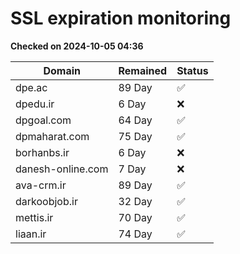 # SSL expiration monitoring

**Checked on 2024-10-05 04:36**

| Domain | Remained | Status       |
|--------|----------|--------------|
| dpe.ac     | 89 Day   | ✅ |
| dpedu.ir     | 6 Day   | ❌ |
| dpgoal.com     | 64 Day   | ✅ |
| dpmaharat.com     | 75 Day   | ✅ |
| borhanbs.ir     | 6 Day   | ❌ |
| danesh-online.com     | 7 Day   | ❌ |
| ava-crm.ir     | 89 Day   | ✅ |
| darkoobjob.ir     | 32 Day   | ✅ |
| mettis.ir     | 70 Day   | ✅ |
| liaan.ir     | 74 Day   | ✅ |
